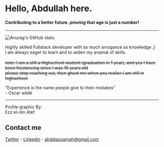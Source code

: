 
# <b>Hello, Abdullah here.</b> <br>
#### Contributing to a better future. proving that age is just a number!
<hr>

![Anurag's GitHub stats](https://github-readme-stats.vercel.app/api?username=abdalaosama&show_icons=true&theme=radical)

Highly skilled Fullstack developer with as much arrogance as knowledge ;) <br>I am always eager to learn and to widen my arsenal of skills.<br><br>
~~note: I am a still a Highschool student (graduation in 1 year), and yes I have been freelancing since I was 16 years old<br>please stop reaching out, then ghost me when you realise I am still in highschool.<br>~~

"Experience is the name people give to their mistakes"<br>                                                    - Oscar wilde<br>
<hr>
Profile graphic By:
<br>Ezz el-din Atef 
<br>

## Contact me

[Twitter](https://twitter.com/Abdallah__Osama) - 
[Linkedin](https://www.linkedin.com/in/abdullah-osamah/) - 
abdalaosamah@gmail.com
